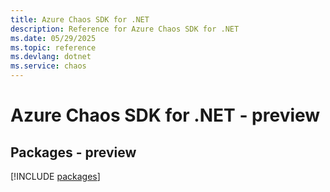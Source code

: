 ```yaml
---
title: Azure Chaos SDK for .NET
description: Reference for Azure Chaos SDK for .NET
ms.date: 05/29/2025
ms.topic: reference
ms.devlang: dotnet
ms.service: chaos
---
```

# Azure Chaos SDK for .NET - preview
## Packages - preview
[!INCLUDE [packages](chaos-index.md)]